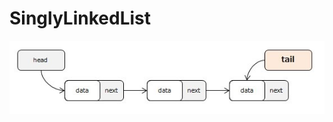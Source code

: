 # SinglyLinkedList

![SinglyLinkedList](https://github.com/63rabbits/SinglyLinkedList/blob/master/SingleList-0001.jpg?raw=true)
